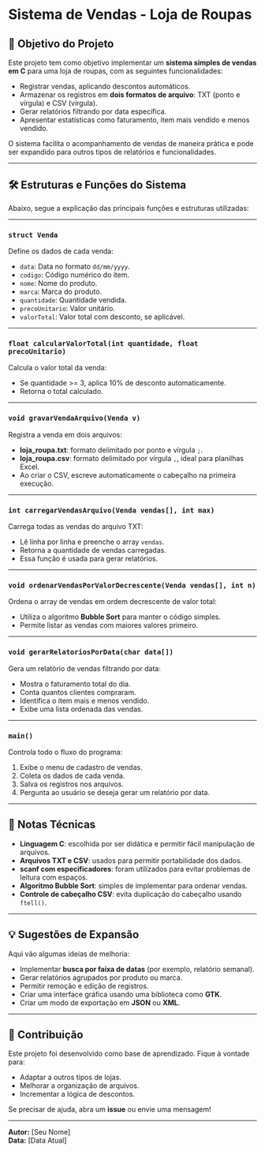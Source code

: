 # Sistema de Vendas - Loja de Roupas

## 🎯 Objetivo do Projeto

Este projeto tem como objetivo implementar um **sistema simples de vendas em C** para uma loja de roupas, com as seguintes funcionalidades:

- Registrar vendas, aplicando descontos automáticos.
- Armazenar os registros em **dois formatos de arquivo**: TXT (ponto e vírgula) e CSV (vírgula).
- Gerar relatórios filtrando por data específica.
- Apresentar estatísticas como faturamento, item mais vendido e menos vendido.

O sistema facilita o acompanhamento de vendas de maneira prática e pode ser expandido para outros tipos de relatórios e funcionalidades.

---

## 🛠️ Estruturas e Funções do Sistema

Abaixo, segue a explicação das principais funções e estruturas utilizadas:

---

### `struct Venda`
Define os dados de cada venda:
- `data`: Data no formato `dd/mm/yyyy`.
- `codigo`: Código numérico do item.
- `nome`: Nome do produto.
- `marca`: Marca do produto.
- `quantidade`: Quantidade vendida.
- `precoUnitario`: Valor unitário.
- `valorTotal`: Valor total com desconto, se aplicável.

---

### `float calcularValorTotal(int quantidade, float precoUnitario)`
Calcula o valor total da venda:
- Se quantidade >= 3, aplica 10% de desconto automaticamente.
- Retorna o total calculado.

---

### `void gravarVendaArquivo(Venda v)`
Registra a venda em dois arquivos:
- **loja_roupa.txt**: formato delimitado por ponto e vírgula `;`.
- **loja_roupa.csv**: formato delimitado por vírgula `,`, ideal para planilhas Excel.
- Ao criar o CSV, escreve automaticamente o cabeçalho na primeira execução.

---

### `int carregarVendasArquivo(Venda vendas[], int max)`
Carrega todas as vendas do arquivo TXT:
- Lê linha por linha e preenche o array `vendas`.
- Retorna a quantidade de vendas carregadas.
- Essa função é usada para gerar relatórios.

---

### `void ordenarVendasPorValorDecrescente(Venda vendas[], int n)`
Ordena o array de vendas em ordem decrescente de valor total:
- Utiliza o algoritmo **Bubble Sort** para manter o código simples.
- Permite listar as vendas com maiores valores primeiro.

---

### `void gerarRelatoriosPorData(char data[])`
Gera um relatório de vendas filtrando por data:
- Mostra o faturamento total do dia.
- Conta quantos clientes compraram.
- Identifica o item mais e menos vendido.
- Exibe uma lista ordenada das vendas.

---

### `main()`
Controla todo o fluxo do programa:
1. Exibe o menu de cadastro de vendas.
2. Coleta os dados de cada venda.
3. Salva os registros nos arquivos.
4. Pergunta ao usuário se deseja gerar um relatório por data.

---

## 📝 Notas Técnicas

- **Linguagem C**: escolhida por ser didática e permitir fácil manipulação de arquivos.
- **Arquivos TXT e CSV**: usados para permitir portabilidade dos dados.
- **scanf com especificadores**: foram utilizados para evitar problemas de leitura com espaços.
- **Algoritmo Bubble Sort**: simples de implementar para ordenar vendas.
- **Controle de cabeçalho CSV**: evita duplicação do cabeçalho usando `ftell()`.

---

## 💡 Sugestões de Expansão

Aqui vão algumas ideias de melhoria:

- Implementar **busca por faixa de datas** (por exemplo, relatório semanal).
- Gerar relatórios agrupados por produto ou marca.
- Permitir remoção e edição de registros.
- Criar uma interface gráfica usando uma biblioteca como **GTK**.
- Criar um modo de exportação em **JSON** ou **XML**.

---

## 🙌 Contribuição

Este projeto foi desenvolvido como base de aprendizado. Fique à vontade para:
- Adaptar a outros tipos de lojas.
- Melhorar a organização de arquivos.
- Incrementar a lógica de descontos.

Se precisar de ajuda, abra um **issue** ou envie uma mensagem!

---

**Autor:** [Seu Nome]  
**Data:** [Data Atual]
